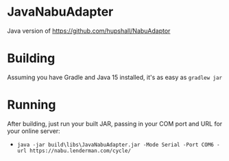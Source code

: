 # JavaNabuAdapter
Java version of https://github.com/hupshall/NabuAdaptor

# Building
Assuming you have Gradle and Java 15 installed, it's as easy as `gradlew jar`

# Running
After building, just run your built JAR, passing in your COM port and URL for your online server:
* `java -jar build\libs\JavaNabuAdapter.jar -Mode Serial -Port COM6 -url https://nabu.lenderman.com/cycle/`